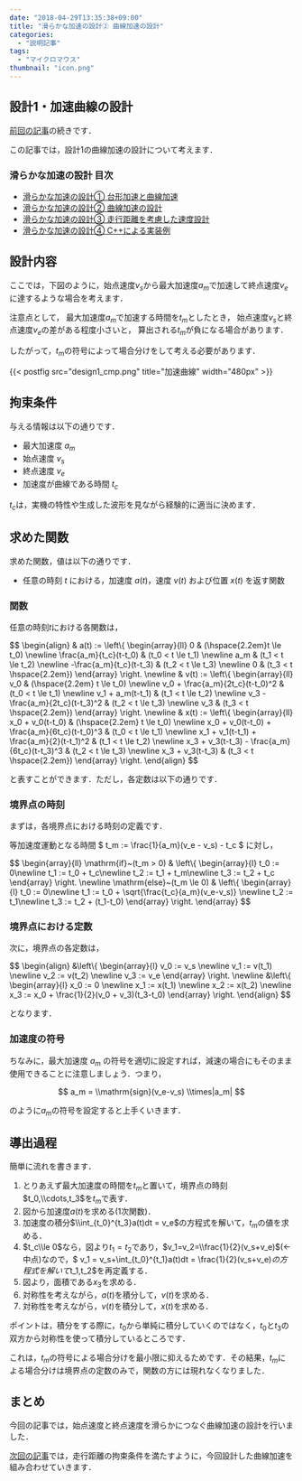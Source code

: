 ```yaml
---
date: "2018-04-29T13:35:38+09:00"
title: "滑らかな加速の設計② 曲線加速の設計"
categories:
  - "説明記事"
tags:
  - "マイクロマウス"
thumbnail: "icon.png"
---
```


## 設計1・加速曲線の設計

[前回の記事](/posts/2018-04-29-accel-designer1/)の続きです．

この記事では，設計1の曲線加速の設計について考えます．

<!--more-->

### 滑らかな加速の設計 目次

- [滑らかな加速の設計① 台形加速と曲線加速](/posts/2018-04-29-accel-designer1/)
- [滑らかな加速の設計② 曲線加速の設計](/posts/2018-04-29-accel-designer2/)
- [滑らかな加速の設計③ 走行距離を考慮した速度設計](/posts/2018-04-29-accel-designer3/)
- [滑らかな加速の設計④ C++による実装例](/posts/2018-04-29-accel-designer4/)

## 設計内容

ここでは，下図のように，始点速度$v_s$から最大加速度$a_m$で加速して終点速度$v_e$に達するような場合を考えます．

注意点として，
最大加速度$a_m$で加速する時間を$t_m$としたとき，
始点速度$v_s$と終点速度$v_e$の差がある程度小さいと，
算出される$t_m$が負になる場合があります．

したがって，$t_m$の符号によって場合分けをして考える必要があります．

{{< postfig src="design1_cmp.png" title="加速曲線" width="480px" >}}

## 拘束条件
与える情報は以下の通りです．

- 最大加速度 $a_m$
- 始点速度 $v_s$
- 終点速度 $v_e$
- 加速度が曲線である時間 $t_c$

$t_c$は，実機の特性や生成した波形を見ながら経験的に適当に決めます．

## 求めた関数
求めた関数，値は以下の通りです．

- 任意の時刻 $t$ における，加速度 $a(t)$，速度 $v(t)$ および位置 $x(t)$ を返す関数

### 関数

任意の時刻$t$における各関数は，

$$
\\begin{align}
&
a(t) :=
\\left\\{ \\begin{array}{ll}
  0 & (\\hspace{2.2em}t \\le t_0) \\newline
  \\frac{a_m}{t_c}(t-t_0) & (t_0 < t \\le t_1) \\newline
  a_m & (t_1 < t \\le t_2) \\newline
  -\\frac{a_m}{t_c}(t-t_3) & (t_2 < t \\le t_3) \\newline
  0 & (t_3 < t \\hspace{2.2em})
\\end{array} \\right.
\\newline
&
v(t) :=
\\left\\{ \\begin{array}{ll}
  v_0                               & (\\hspace{2.2em} t \\le t_0) \\newline
  v_0 + \\frac{a_m}{2t_c}(t-t_0)^2  & (t_0 < t \\le t_1) \\newline
  v_1 + a_m(t-t_1)                  & (t_1 < t \\le t_2) \\newline
  v_3 - \\frac{a_m}{2t_c}(t-t_3)^2  & (t_2 < t \\le t_3) \\newline
  v_3                               & (t_3 < t \\hspace{2.2em})
\\end{array} \\right.
\\newline
&
x(t) :=
\\left\\{ \\begin{array}{ll}
  x_0 + v_0(t-t_0) & (\\hspace{2.2em} t \\le t_0) \\newline
  x_0 + v_0(t-t_0) + \\frac{a_m}{6t_c}(t-t_0)^3 & (t_0 < t \\le t_1) \\newline
  x_1 + v_1(t-t_1) + \\frac{a_m}{2}(t-t_1)^2 & (t_1 < t \\le t_2) \\newline
  x_3 + v_3(t-t_3) - \\frac{a_m}{6t_c}(t-t_3)^3 & (t_2 < t \\le t_3) \\newline
  x_3 + v_3(t-t_3) & (t_3 < t \\hspace{2.2em})
\\end{array} \\right.
\\end{align}
$$

と表すことができます．ただし，各定数は以下の通りです．

### 境界点の時刻

まずは，各境界点における時刻の定義です．

等加速度運動となる時間 $ t_m := \\frac{1}{a_m}(v_e - v_s) - t_c $ に対し，

$$
\\begin{array}{ll}
  \\mathrm{if}~(t_m > 0) &
  \\left\\{ \\begin{array}{l}
    t_0 := 0\\newline
    t_1 := t_0 + t_c\\newline
    t_2 := t_1 + t_m\\newline
    t_3 := t_2 + t_c
  \\end{array} \\right.
   \\newline
  \\mathrm{else}~(t_m \\le 0) &
  \\left\\{ \\begin{array}{l}
    t_0 := 0\\newline
    t_1 := t_0 + \\sqrt{\\frac{t_c}{a_m}(v_e-v_s)} \\newline
    t_2 := t_1\\newline
    t_3 := t_2 + (t_1-t_0)
  \\end{array} \\right.
\\end{array}
$$

### 境界点における定数
次に，境界点の各定数は，

$$
\\begin{align}
  &\\left\\{ \\begin{array}{l}
  v_0 := v_s \\newline
  v_1 := v(t_1) \\newline
  v_2 := v(t_2) \\newline
  v_3 := v_e
  \\end{array} \\right.
  \\newline
  &\\left\\{ \\begin{array}{l}
  x_0 := 0 \\newline
  x_1 := x(t_1) \\newline
  x_2 := x(t_2) \\newline
  x_3 := x_0 + \\frac{1}{2}(v_0 + v_3)(t_3-t_0)
  \\end{array} \\right.
  \\end{align}
$$

となります．

### 加速度の符号

ちなみに，最大加速度 $a_m$ の符号を適切に設定すれば，減速の場合にもそのまま使用できることに注意しましょう．つまり，

$$
a_m = \\mathrm{sign}(v_e-v_s) \\times|a_m|
$$

のように$a_m$の符号を設定すると上手くいきます．

## 導出過程

簡単に流れを書きます．

1. とりあえず最大加速度の時間を$t_m$と置いて，境界点の時刻$t_0,\\cdots,t_3$を$t_m$で表す．
1. 図から加速度$a(t)$を求める(1次関数)．
1. 加速度の積分$\\int_{t_0}^{t_3}a(t)dt = v_e$の方程式を解いて，$t_m$の値を求める．
1. $t_c\\le 0$なら，図より$t_1=t_2$であり，$v_1=v_2=\\frac{1}{2}(v_s+v_e)$(←中点)なので，$ v_1 = v_s+\\int\_{t_0}^{t_1}a(t)dt = \\frac{1}{2}(v_s+v_e)$の方程式を解いて$t_1,t_2$を再定義する．
1. 図より，面積である$x_3$を求める．
1. 対称性を考えながら，$a(t)$を積分して，$v(t)$を求める．
1. 対称性を考えながら，$v(t)$を積分して，$x(t)$を求める．

ポイントは，積分をする際に，$t_0$から単純に積分していくのではなく，$t_0$と$t_3$の双方から対称性を使って積分しているところです．

これは，$t_m$の符号による場合分けを最小限に抑えるためです．その結果，$t_m$による場合分けは境界点の定数のみで，関数の方には現れなくなりました．

## まとめ

今回の記事では，始点速度と終点速度を滑らかにつなぐ曲線加速の設計を行いました．

[次回の記事](/posts/2018-04-29-accel-designer3/)では，走行距離の拘束条件を満たすように，今回設計した曲線加速を組み合わせていきます．
